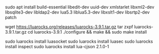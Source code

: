 sudo apt install build-essential libedit-dev uuid-dev xmlstarlet libxml2-dev libsqlite3-dev libldap2-dev lua5.3 liblua5.3-dev libxslt1-dev libsrtp2-dev patch

wget https://luarocks.org/releases/luarocks-3.9.1.tar.gz
tar zxpf luarocks-3.9.1.tar.gz
cd luarocks-3.9.1
./configure && make && sudo make install

sudo luarocks install luasocket
sudo luarocks install luasec
sudo luarocks install inspect
sudo luarocks install lua-cjson 2.1.0-1
